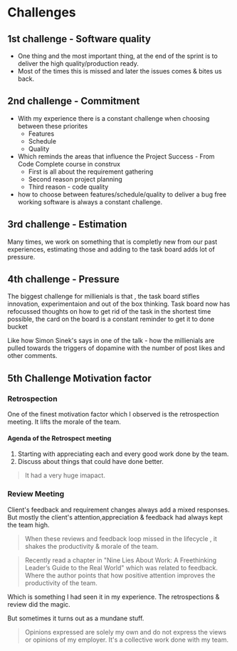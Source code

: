 # Challenges

## 1st challenge - Software quality

- One thing and the most important thing, at the end of the sprint is to deliver the high quality/production ready.
- Most of the times this is missed and later the issues comes & bites us back.

## 2nd challenge - Commitment

- With my experience there is a constant challenge when choosing between these priorites
  - Features
  - Schedule
  - Quality
- Which reminds the areas that influence the Project Success - From Code Complete course in construx
  - First is all about the requirement gathering
  - Second reason project planning
  - Third reason - code quality
- how to choose between features/schedule/quality to deliver a bug free working software is always a constant challenge.

## 3rd challenge - Estimation

Many times, we work on something that is completly new from our past experiences, estimating those and adding to the task board adds lot of pressure.

## 4th challenge - Pressure

The biggest challenge for millienials is that , the task board stifles innovation, experimentaion and out of the box
thinking. Task board now has refocussed thoughts on how to get rid of the task in the shortest time possible, the card
on the board is a constant reminder to get it to done bucket

Like how Simon Sinek's says in one of the talk - how the millienials are pulled towards the triggers of dopamine
with the number of post likes and other comments.

## 5th Challenge Motivation factor

### Retrospection

One of the finest motivation factor which I observed is the retrospection meeting.
It lifts the morale of the team.

#### Agenda of the Retrospect meeting

1. Starting with appreciating each and every good work done by the team.
2. Discuss about things that could have done better.

> It had a very huge imapact.

### Review Meeting

Client's feedback and requirement changes always add a mixed responses. But mostly the client's attention,appreciation & feedback had always kept the team high.

> When these reviews and feedback loop missed in the lifecycle , it shakes the productivity & morale of the team.

> Recently read a chapter in "Nine Lies About Work: A Freethinking Leader’s Guide to the Real World" which was related to feedback. Where the author points that how positive attention improves the productivity of the team.

Which is something I had seen it in my experience. The retrospections & review did the magic.

But sometimes it turns out as a mundane stuff.

> Opinions expressed are solely my own and do not express the views or opinions of my employer.
> It's a collective work done with my team.